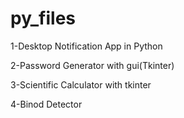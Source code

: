 # py_files
1-Desktop Notification App in Python

2-Password Generator with gui(Tkinter)

3-Scientific Calculator with tkinter

4-Binod Detector
